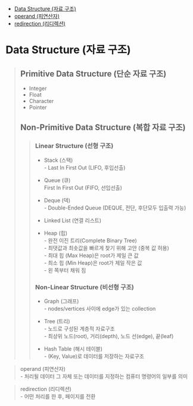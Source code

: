 <link rel="stylesheet" href="./css/style.css"/>

<ul>
  <li>
    <a href="#data-structure">Data Structure (자료 구조)</a>
  </li>
  <li>
    <a href="#operand">operand (피연산자)</a>
  </li>
  <li>
    <a href="#redirection">redirection (리디렉션)</a>
  </li>
</ul>

# <div id="data-structure">Data Structure (자료 구조)</div>
>
> ## Primitive Data Structure (단순 자료 구조)
> + <span class="bold">Integer</span>
> + <span class="bold">Float</span>
> + <span class="bold">Character</span>
> + <span class="bold">Pointer</span>
> 
> ## Non-Primitive Data Structure (복합 자료 구조)
>> ### Linear Structure (선형 구조)
>> + <span class="bold">Stack (스택)</span>
>> <br> - Last In First Out (LIFO, 후입선출)
>> 
>> + <span class="bold">Queue (큐)</span>
>> <br> First In First Out (FIFO, 선입선출)
>>
>> + <span class="bold">Deque (덱)</span>
>> <br> - Double-Ended Queue (DEQUE, 전단, 후단모두 입출력 가능)
>>
>> + <span class="bold">Linked List (연결 리스트)</span>
>> + <span class="bold">Heap (힙)</span>
>> <br> - 완전 이진 트리(Complete Binary Tree)
>> <br> - 최댓값과 최솟값을 빠르게 찾기 위해 고안 (중복 값 허용)
>> <br> - 최대 힙 (Max Heap)은 root가 제일 큰 값
>> <br> - 최소 힙 (Min Heap)은 root가 제일 작은 값
>> <br> - 왼 쪽부터 채워 짐
>>
>> ### Non-Linear Structure (비선형 구조)
>> + <span class="bold">Graph (그래프)</span>
>> <br> -  nodes/vertices 사이에 edge가 있는 collection
>>
>> + <span class="bold">Tree (트리)</span>
>> <br> - 노드로 구성된 계층적 자료구조
>> <br> - 최상위 노드(root), 거리(depth), 노드 선(edge), 끝(leaf)
>>
>> + <span class="bold">Hash Table (해시 테이블)</span>
>> <br> - (Key, Value)로 데이터를 저장하는 자료구조

> operand (피연산자)
> <br> - 처리될 데이터 그 자체 또는 데이터를 지정하는 컴퓨터 명령어의 일부를 의미

> redirection (리디렉션)
> <br> - 어떤 처리를 한 후, 페이지를 전환